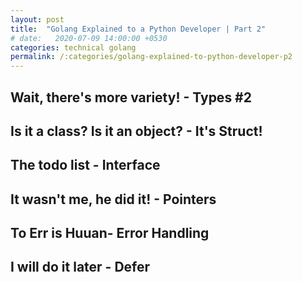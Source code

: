 ```yaml
---
layout: post
title:  "Golang Explained to a Python Developer | Part 2"
# date:   2020-07-09 14:00:00 +0530
categories: technical golang
permalink: /:categories/golang-explained-to-python-developer-p2
---
```


## Wait, there's more variety! - Types #2

## Is it a class? Is it an object? - It's Struct!

## The todo list - Interface

## It wasn't me, he did it! - Pointers

## To Err is Huuan- Error Handling

## I will do it later - Defer
